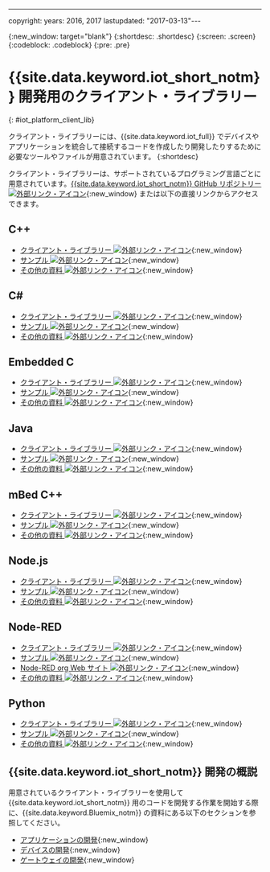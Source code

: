 ---

copyright:
  years: 2016, 2017
lastupdated: "2017-03-13"---

{:new_window: target="blank"}
{:shortdesc: .shortdesc}
{:screen: .screen}
{:codeblock: .codeblock}
{:pre: .pre}

# {{site.data.keyword.iot_short_notm}} 開発用のクライアント・ライブラリー
{: #iot_platform_client_lib}

クライアント・ライブラリーには、{{site.data.keyword.iot_full}} でデバイスやアプリケーションを統合して接続するコードを作成したり開発したりするために必要なツールやファイルが用意されています。
{:shortdesc}

クライアント・ライブラリーは、サポートされているプログラミング言語ごとに用意されています。[{{site.data.keyword.iot_short_notm}} GitHub リポジトリー ![外部リンク・アイコン](../../icons/launch-glyph.svg "外部リンク・アイコン")](https://github.com/ibm-watson-iot){:new_window} または以下の直接リンクからアクセスできます。

## C++

- [クライアント・ライブラリー ![外部リンク・アイコン](../../icons/launch-glyph.svg "外部リンク・アイコン")](https://github.com/ibm-watson-iot/iot-cpp){:new_window}
- [サンプル ![外部リンク・アイコン](../../icons/launch-glyph.svg "外部リンク・アイコン")](https://github.com/ibm-watson-iot/iot-cpp/tree/master/samples){:new_window}
- [その他の資料 ![外部リンク・アイコン](../../icons/launch-glyph.svg "外部リンク・アイコン")](https://github.com/ibm-watson-iot/iot-cpp/blob/master/README.md){:new_window}

## C#
- [クライアント・ライブラリー ![外部リンク・アイコン](../../icons/launch-glyph.svg "外部リンク・アイコン")](https://github.com/ibm-watson-iot/iot-csharp){:new_window}
- [サンプル ![外部リンク・アイコン](../../icons/launch-glyph.svg "外部リンク・アイコン")](https://github.com/ibm-watson-iot/iot-csharp/tree/master/sample){:new_window}
- [その他の資料 ![外部リンク・アイコン](../../icons/launch-glyph.svg "外部リンク・アイコン")](https://github.com/ibm-watson-iot/iot-csharp/blob/master/README.md){:new_window}

## Embedded C

- [クライアント・ライブラリー ![外部リンク・アイコン](../../icons/launch-glyph.svg "外部リンク・アイコン")](https://github.com/ibm-watson-iot/iot-embeddedc){:new_window}
- [サンプル ![外部リンク・アイコン](../../icons/launch-glyph.svg "外部リンク・アイコン")](https://github.com/ibm-watson-iot/iot-embeddedc/tree/master/samples){:new_window}
- [その他の資料 ![外部リンク・アイコン](../../icons/launch-glyph.svg "外部リンク・アイコン")](https://github.com/ibm-watson-iot/iot-embeddedc/blob/master/README.md){:new_window}


## Java
- [クライアント・ライブラリー ![外部リンク・アイコン](../../icons/launch-glyph.svg "外部リンク・アイコン")](https://github.com/ibm-watson-iot/iot-java){:new_window}
- [サンプル ![外部リンク・アイコン](../../icons/launch-glyph.svg "外部リンク・アイコン")](https://github.com/ibm-watson-iot/iot-java#samples){:new_window}
- [その他の資料 ![外部リンク・アイコン](../../icons/launch-glyph.svg "外部リンク・アイコン")](https://github.com/ibm-watson-iot/iot-java/blob/master/README.md){:new_window}

## mBed C++

- [クライアント・ライブラリー ![外部リンク・アイコン](../../icons/launch-glyph.svg "外部リンク・アイコン")](https://developer.mbed.org/teams/IBM_IoT/code/IBMIoTF/){:new_window}
- [サンプル ![外部リンク・アイコン](../../icons/launch-glyph.svg "外部リンク・アイコン")](https://developer.mbed.org/teams/IBM_IoT/code/IBMIoTClientLibrarySample/){:new_window}
- [その他の資料 ![外部リンク・アイコン](../../icons/launch-glyph.svg "外部リンク・アイコン")](http://iotf.readthedocs.io/en/latest/devices/libraries/mbedcpp.html){:new_window}

## Node.js
- [クライアント・ライブラリー ![外部リンク・アイコン](../../icons/launch-glyph.svg "外部リンク・アイコン")](https://github.com/ibm-watson-iot/iot-nodejs){:new_window}
- [サンプル ![外部リンク・アイコン](../../icons/launch-glyph.svg "外部リンク・アイコン")](https://github.com/ibm-watson-iot/iot-nodejs/tree/master/samples){:new_window}
- [その他の資料 ![外部リンク・アイコン](../../icons/launch-glyph.svg "外部リンク・アイコン")](https://github.com/ibm-watson-iot/iot-nodejs/blob/master/README.md){:new_window}

## Node-RED
- [クライアント・ライブラリー ![外部リンク・アイコン](../../icons/launch-glyph.svg "外部リンク・アイコン")](https://github.com/ibm-watson-iot/iot-nodered){:new_window}
- [サンプル ![外部リンク・アイコン](../../icons/launch-glyph.svg "外部リンク・アイコン")](https://github.com/ibm-watson-iot/iot-nodered/tree/master/samples/rpi){:new_window}
- [Node-RED org Web サイト ![外部リンク・アイコン](../../icons/launch-glyph.svg "外部リンク・アイコン")](http://nodered.org/){:new_window}
- [その他の資料 ![外部リンク・アイコン](../../icons/launch-glyph.svg "外部リンク・アイコン")](https://github.com/ibm-watson-iot/iot-nodered/blob/master/README.md){:new_window}

## Python
- [クライアント・ライブラリー ![外部リンク・アイコン](../../icons/launch-glyph.svg "外部リンク・アイコン")](https://github.com/ibm-watson-iot/iot-python){:new_window}
- [サンプル ![外部リンク・アイコン](../../icons/launch-glyph.svg "外部リンク・アイコン")](https://github.com/ibm-watson-iot/iot-python/tree/master/samples){:new_window}
- [その他の資料 ![外部リンク・アイコン](../../icons/launch-glyph.svg "外部リンク・アイコン")](https://github.com/ibm-watson-iot/iot-python/blob/master/README.rst){:new_window}

## {{site.data.keyword.iot_short_notm}} 開発の概説

用意されているクライアント・ライブラリーを使用して {{site.data.keyword.iot_short_notm}} 用のコードを開発する作業を開始する際に、{{site.data.keyword.Bluemix_notm}} の資料にある以下のセクションを参照してください。

- [アプリケーションの開発](applications/api.html){:new_window}
- [デバイスの開発](devices/api.html){:new_window}
- [ゲートウェイの開発](gateways/mqtt.html){:new_window}
